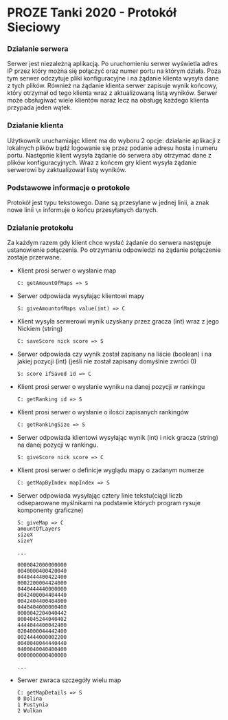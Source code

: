 # **PROZE Tanki 2020 - Protokół Sieciowy**

### **Działanie serwera**

Serwer jest niezależną aplikacją. Po uruchomieniu serwer wyświetla adres IP przez który można się połączyć oraz numer portu na którym działa. Poza tym serwer odczytuje pliki konfiguracyjne i na żądanie klienta wysyła dane z tych plików. Również na żądanie klienta serwer zapisuje wynik końcowy, który otrzymał od tego klienta wraz z aktualizowaną listą wyników. Serwer może obsługiwać wiele klientów naraz lecz na obsługę każdego klienta przypada jeden wątek.

### **Działanie klienta**

Użytkownik uruchamiając klient ma do wyboru 2 opcje: działanie aplikacji z lokalnych plików bądź logowanie się przez podanie adresu hosta i numeru portu. Następnie klient wysyła żądanie do serwera aby otrzymać dane z plików konfiguracyjnych. Wraz z końcem gry klient wysyła żądanie serwerowi by zaktualizował listę wyników.

### **Podstawowe informacje o protokole**

Protokół jest typu tekstowego. Dane są przesyłane w jednej linii, a znak nowe linii `\n` informuje o końcu przesyłanych danych. 

### **Działanie protokołu**

Za każdym razem gdy klient chce wysłać żądanie do serwera następuje ustanowienie połączenia. Po otrzymaniu odpowiedzi na żądanie połączenie zostaje przerwane.

* Klient prosi serwer o wysłanie map

  ```
  C: getAmountOfMaps => S
  ```

  

* Serwer odpowiada wysyłając klientowi mapy

  ```
  S: giveAmountofMaps value(int) => C
  ```

  

* Klient wysyła serwerowi wynik uzyskany przez gracza (int) wraz z jego Nickiem (string)

  ```
  C: saveScore nick score => S
  ```

  

* Serwer odpowiada czy wynik został zapisany na liście (boolean) i na jakiej pozycji (int) (jeśli nie został zapisany domyślnie zwróci 0)

  ```
  S: score ifSaved id => C
  ```

  

* Klient prosi serwer o wysłanie wyniku na danej pozycji w rankingu

  ```
  C: getRanking id => S
  ```
  
* Klient prosi serwer o wysłanie o ilości zapisanych rankingów

  ```
  C: getRankingSize => S
  ```

  

* Serwer odpowiada klientowi wysyłając wynik (int) i nick gracza (string) na danej pozycji w rankingu.

  ```
  S: giveScore nick score => C
  ```

  

* Klient prosi serwer o definicje wyglądu mapy o zadanym numerze

  ```
  C: getMapByIndex mapIndex => S
  ```

  

* Serwer odpowiada wysyłając cztery linie tekstu(ciągi liczb odseparowane myślnikami na podstawie których program rysuje komponenty graficzne)

  ```
  S: giveMap => C
  amountOfLayers
  sizeX
  sizeY
  
  ...
  
  0000042000000000
  0040000400420040
  0440444400422400
  0002200004424000
  0440444440000000
  0042400004404440
  0042404400404000
  0440404000000400
  0000042204040442
  0004045244040402
  4444044400042400
  0204000044442400
  0024444000002200
  0040040044440440
  0400040040400400
  0000000000400000
  
  ...
  ```

* Serwer zwraca szczegóły wielu map

  ```
  C: getMapDetails => S
  0 Dolina
  1 Pustynia
  2 Wulkan
  ```

  

  